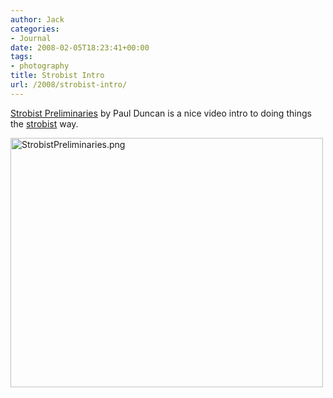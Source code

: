 ```yaml
---
author: Jack
categories:
- Journal
date: 2008-02-05T18:23:41+00:00
tags:
- photography
title: Strobist Intro
url: /2008/strobist-intro/
---
```


[Strobist Preliminaries][1] by Paul Duncan is a nice video intro to doing things the [strobist][2] way.

<img src="/files/StrobistPreliminaries.png" alt="StrobistPreliminaries.png" border="0" width="500" height="399" />

 [1]: http://www.pduncan.com/strobiststart/index.html
 [2]: http://strobist.blogspot.com/